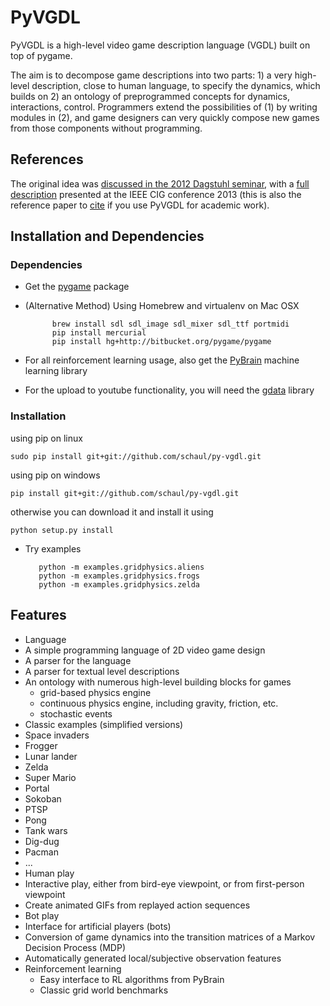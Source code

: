 # PyVGDL

PyVGDL is a high-level video game description language (VGDL) built on top of pygame.

The aim is to decompose game descriptions into two parts: 1) a very high-level description, close to human language, to specify the dynamics, which builds on 2) an ontology of preprogrammed concepts for dynamics, interactions, control.
Programmers extend the possibilities of (1) by writing modules in (2), and game designers can very quickly compose new games from those components without programming.


## References

The original idea was [discussed in the 2012 Dagstuhl seminar](http://drops.dagstuhl.de/opus/volltexte/2013/4338/pdf/9.pdf),
with a [full description](http://www.idsia.ch/~tom/publications/pyvgdl.pdf) presented at the IEEE CIG conference 2013 (this is also
the reference paper to [cite](http://www.idsia.ch/~tom/bibtex/pyvgdl.bib) if you use PyVGDL for academic work).
 
## Installation and Dependencies


### Dependencies
*  Get the [pygame](http://www.pygame.org/download.shtml) package
* (Alternative Method) Using Homebrew and virtualenv on Mac OSX

            brew install sdl sdl_image sdl_mixer sdl_ttf portmidi
            pip install mercurial
            pip install hg+http://bitbucket.org/pygame/pygame

*  For all reinforcement learning usage, also get the [PyBrain](http://www.pybrain.org) machine learning library

*  For the upload to youtube functionality, you will need the [gdata](https://pypi.python.org/pypi/gdata) library
 
### Installation

using pip on linux

	sudo pip install git+git://github.com/schaul/py-vgdl.git

using pip on windows

	pip install git+git://github.com/schaul/py-vgdl.git
	
otherwise you can download it and install it using 

	python setup.py install
 
*  Try examples

          python -m examples.gridphysics.aliens
          python -m examples.gridphysics.frogs
          python -m examples.gridphysics.zelda

## Features

* Language
 * A simple programming language of 2D video game design
 * A parser for the language
 * A parser for textual level descriptions
 * An ontology with numerous high-level building blocks for games
     * grid-based physics engine
     * continuous physics engine, including gravity, friction, etc.
     * stochastic events
* Classic examples (simplified versions)
 * Space invaders
 * Frogger
 * Lunar lander
 * Zelda
 * Super Mario
 * Portal
 * Sokoban
 * PTSP
 * Pong
 * Tank wars
 * Dig-dug
 * Pacman
 * ...
* Human play
 * Interactive play, either from bird-eye viewpoint, or from first-person viewpoint
 * Create animated GIFs from replayed action sequences
* Bot play
 * Interface for artificial players (bots)
 * Conversion of game dynamics into the transition matrices of a Markov Decision Process (MDP)
 * Automatically generated local/subjective observation features
 * Reinforcement learning
     * Easy interface to RL algorithms from PyBrain
     * Classic grid world benchmarks
